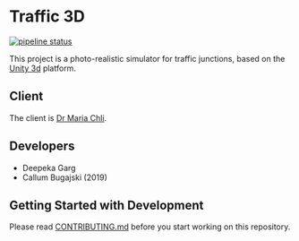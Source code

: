 # Traffic 3D

[![pipeline status](https://gitlab.com/beautifulcanoe/developers/traffic3d/badges/develop/pipeline.svg)](https://gitlab.com/beautifulcanoe/developers/traffic3d/commits/develop)

This project is a photo-realistic simulator for traffic junctions, based on the [Unity 3d](https://unity3d.com/unity) platform.

## Client

The client is [Dr Maria Chli](http://www.maria-chli.org/).

## Developers

* Deepeka Garg
* Callum Bugajski (2019)

## Getting Started with Development

Please read [CONTRIBUTING.md](/CONTRIBUTING.md) before you start working on this repository.


